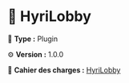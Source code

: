 # 🧭 HyriLobby

📁 **Type :** Plugin

⚙️ **Version :** 1.0.0

📘 **Cahier des charges :** [HyriLobby]()
